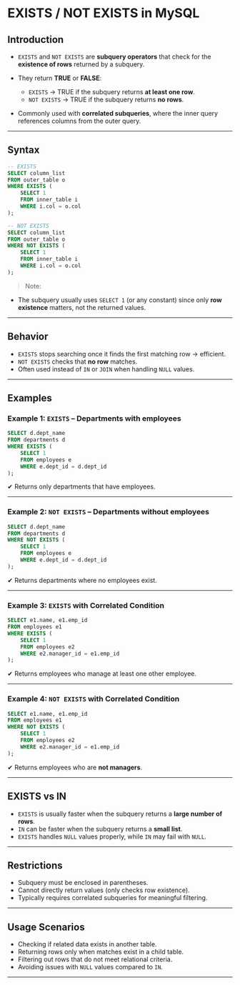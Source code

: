 

# EXISTS / NOT EXISTS in MySQL

## Introduction

* `EXISTS` and `NOT EXISTS` are **subquery operators** that check for the **existence of rows** returned by a subquery.
* They return **TRUE** or **FALSE**:

  * `EXISTS` → TRUE if the subquery returns **at least one row**.
  * `NOT EXISTS` → TRUE if the subquery returns **no rows**.
* Commonly used with **correlated subqueries**, where the inner query references columns from the outer query.

---

## Syntax

```sql
-- EXISTS
SELECT column_list
FROM outer_table o
WHERE EXISTS (
    SELECT 1
    FROM inner_table i
    WHERE i.col = o.col
);

-- NOT EXISTS
SELECT column_list
FROM outer_table o
WHERE NOT EXISTS (
    SELECT 1
    FROM inner_table i
    WHERE i.col = o.col
);
```

> Note:

* The subquery usually uses `SELECT 1` (or any constant) since only **row existence** matters, not the returned values.

---

## Behavior

* `EXISTS` stops searching once it finds the first matching row → efficient.
* `NOT EXISTS` checks that **no row** matches.
* Often used instead of `IN` or `JOIN` when handling `NULL` values.

---

## Examples

### Example 1: `EXISTS` – Departments with employees

```sql
SELECT d.dept_name
FROM departments d
WHERE EXISTS (
    SELECT 1
    FROM employees e
    WHERE e.dept_id = d.dept_id
);
```

✔ Returns only departments that have employees.

---

### Example 2: `NOT EXISTS` – Departments without employees

```sql
SELECT d.dept_name
FROM departments d
WHERE NOT EXISTS (
    SELECT 1
    FROM employees e
    WHERE e.dept_id = d.dept_id
);
```

✔ Returns departments where no employees exist.

---

### Example 3: `EXISTS` with Correlated Condition

```sql
SELECT e1.name, e1.emp_id
FROM employees e1
WHERE EXISTS (
    SELECT 1
    FROM employees e2
    WHERE e2.manager_id = e1.emp_id
);
```

✔ Returns employees who manage at least one other employee.

---

### Example 4: `NOT EXISTS` with Correlated Condition

```sql
SELECT e1.name, e1.emp_id
FROM employees e1
WHERE NOT EXISTS (
    SELECT 1
    FROM employees e2
    WHERE e2.manager_id = e1.emp_id
);
```

✔ Returns employees who are **not managers**.

---

## EXISTS vs IN

* `EXISTS` is usually faster when the subquery returns a **large number of rows**.
* `IN` can be faster when the subquery returns a **small list**.
* `EXISTS` handles `NULL` values properly, while `IN` may fail with `NULL`.

---

## Restrictions

* Subquery must be enclosed in parentheses.
* Cannot directly return values (only checks row existence).
* Typically requires correlated subqueries for meaningful filtering.

---

## Usage Scenarios

* Checking if related data exists in another table.
* Returning rows only when matches exist in a child table.
* Filtering out rows that do not meet relational criteria.
* Avoiding issues with `NULL` values compared to `IN`.

---
